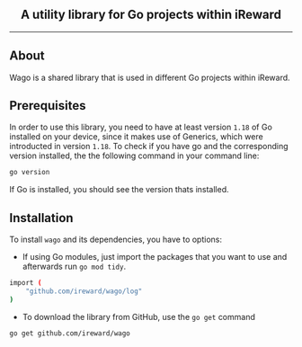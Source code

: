 <h2 align="center"> A utility library for Go projects within iReward </h2>

---

## About

Wago is a shared library that is used in different Go projects within iReward.

## Prerequisites

In order to use this library, you need to have at least version `1.18` of Go installed on your device, since it makes use of Generics, which were introducted in version `1.18`. To check if you have go and the corresponding version installed, the the following command in your command line:

```bash
go version
```

If Go is installed, you should see the version thats installed.

## Installation

To install `wago` and its dependencies, you have to options:

- If using Go modules, just import the packages that you want to use and afterwards run `go mod tidy`.

```bash
import (
    "github.com/ireward/wago/log"
)
```

- To download the library from GitHub, use the `go get` command

```bash
go get github.com/ireward/wago
```
